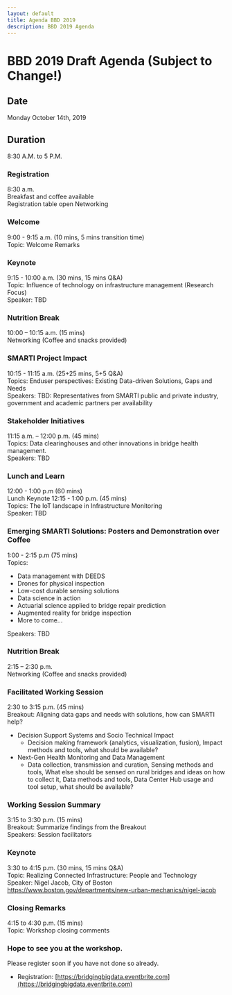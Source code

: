 ```yaml
---
layout: default
title: Agenda BBD 2019
description: BBD 2019 Agenda
---
```


# BBD 2019 Draft Agenda (Subject to Change!)

## Date
Monday October 14th, 2019

## Duration  
8:30 A.M. to 5 P.M.  

### Registration
8:30 a.m.  
Breakfast and coffee available      
Registration table open
Networking  

### Welcome
9:00 - 9:15 a.m. (10 mins, 5 mins transition time)  
Topic: Welcome Remarks   

### Keynote
9:15 - 10:00 a.m. (30 mins, 15 mins Q&A)  
Topic: Influence of technology on infrastructure management (Research Focus)  
Speaker: TBD

### Nutrition Break
10:00 – 10:15 a.m. (15 mins)        
Networking (Coffee and snacks provided)

### SMARTI Project Impact
10:15 - 11:15 a.m. (25+25 mins, 5+5 Q&A)  
Topics: Enduser perspectives: Existing Data-driven Solutions, Gaps and Needs  
Speakers: TBD: Representatives from SMARTI public and private industry, government and academic partners per availability

### Stakeholder Initiatives
11:15 a.m. – 12:00 p.m. (45 mins)  
Topics: Data clearinghouses and other innovations in bridge health management.  
Speakers: TBD

### Lunch and Learn
12:00 - 1:00 p.m (60 mins)   
Lunch Keynote 12:15 - 1:00 p.m. (45 mins)  
Topics: The IoT landscape in Infrastructure Monitoring  
Speaker: TBD  

### Emerging SMARTI Solutions: Posters and Demonstration over Coffee
1:00 - 2:15 p.m (75 mins)   
Topics:
  - Data management with DEEDS
  - Drones for physical inspection
  - Low-cost durable sensing solutions
  - Data science in action
  - Actuarial science applied to bridge repair prediction
  - Augmented reality for bridge inspection
  - More to come...  

Speakers: TBD

### Nutrition Break
2:15 – 2:30 p.m.         
Networking (Coffee and snacks provided)   

### Facilitated Working Session
2:30 to 3:15 p.m. (45 mins)  
Breakout: Aligning data gaps and needs with solutions, how can SMARTI help?  
  - Decision Support Systems and Socio Technical Impact    
    - Decision making framework (analytics, visualization, fusion), Impact methods and tools, what should be available?  
  - Next-Gen Health Monitoring and Data Management
     - Data collection, transmission and curation, Sensing methods and tools, What else should be sensed on rural bridges and ideas on how to collect it, Data methods and tools, Data Center Hub usage and tool setup, what should be available?

### Working Session Summary
3:15 to 3:30 p.m. (15 mins)  
Breakout: Summarize findings from the Breakout  
Speakers: Session facilitators

### Keynote
3:30 to 4:15 p.m. (30 mins, 15 mins Q&A)    
Topic: Realizing Connected Infrastructure: People and Technology  
Speaker: Nigel Jacob, City of Boston  
https://www.boston.gov/departments/new-urban-mechanics/nigel-jacob

### Closing Remarks
4:15 to 4:30 p.m. (15 mins)    
Topic: Workshop closing comments


### Hope to see you at the workshop.   
Please register soon if you have not done so already.
* Registration: [https://bridgingbigdata.eventbrite.com](https://bridgingbigdata.eventbrite.com)
